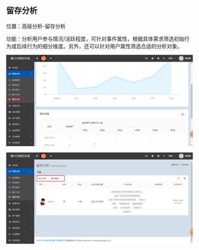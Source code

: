 ## 留存分析

位置：高级分析-留存分析

功能：分析用户参与情况/活跃程度，可针对事件属性，根据具体需求筛选初始行为或后续行为的细分维度。另外，还可以针对用户属性筛选合适的分析对象。

![](/assets/lcfx.png)

![](/assets/lcfxhx.png)







